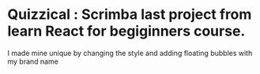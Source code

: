 # Quizzical : Scrimba last project from learn React for begiginners course.
I made mine unique by changing the style and adding floating bubbles with my brand name

